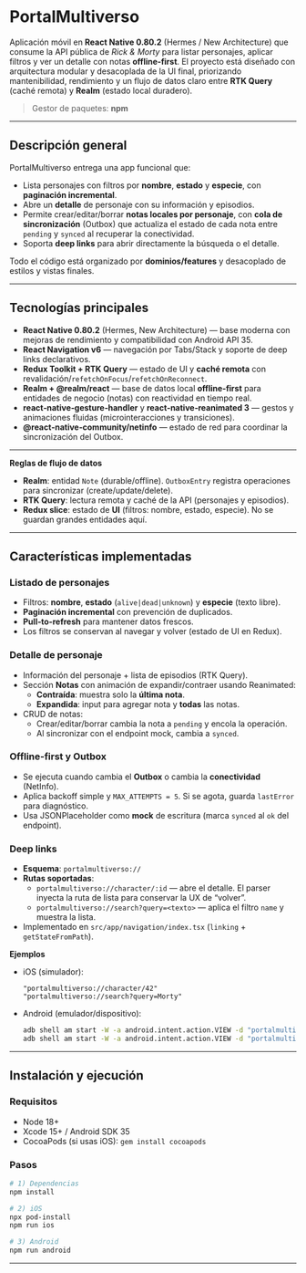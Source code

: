 # PortalMultiverso

Aplicación móvil en **React Native 0.80.2** (Hermes / New Architecture) que consume la API pública de *Rick & Morty* para listar personajes, aplicar filtros y ver un detalle con notas **offline‑first**. El proyecto está diseñado con arquitectura modular y desacoplada de la UI final, priorizando mantenibilidad, rendimiento y un flujo de datos claro entre **RTK Query** (caché remota) y **Realm** (estado local duradero).

> Gestor de paquetes: **npm**

---

## Descripción general

PortalMultiverso entrega una app funcional que:
- Lista personajes con filtros por **nombre**, **estado** y **especie**, con **paginación incremental**.
- Abre un **detalle** de personaje con su información y episodios.
- Permite crear/editar/borrar **notas locales por personaje**, con **cola de sincronización** (Outbox) que actualiza el estado de cada nota entre `pending` y `synced` al recuperar la conectividad.
- Soporta **deep links** para abrir directamente la búsqueda o el detalle.

Todo el código está organizado por **dominios/features** y desacoplado de estilos y vistas finales.

---

## Tecnologías principales

- **React Native 0.80.2** (Hermes, New Architecture) — base moderna con mejoras de rendimiento y compatibilidad con Android API 35.
- **React Navigation v6** — navegación por Tabs/Stack y soporte de deep links declarativos.
- **Redux Toolkit + RTK Query** — estado de UI y **caché remota** con revalidación/`refetchOnFocus`/`refetchOnReconnect`.
- **Realm + @realm/react** — base de datos local **offline‑first** para entidades de negocio (notas) con reactividad en tiempo real.
- **react‑native‑gesture‑handler** y **react‑native‑reanimated 3** — gestos y animaciones fluidas (microinteracciones y transiciones).
- **@react‑native‑community/netinfo** — estado de red para coordinar la sincronización del Outbox.


---

**Reglas de flujo de datos**
- **Realm**: entidad `Note` (durable/offline). `OutboxEntry` registra operaciones para sincronizar (create/update/delete).
- **RTK Query**: lectura remota y caché de la API (personajes y episodios).
- **Redux slice**: estado de **UI** (filtros: nombre, estado, especie). No se guardan grandes entidades aquí.

---

## Características implementadas

### Listado de personajes
- Filtros: **nombre**, **estado** (`alive|dead|unknown`) y **especie** (texto libre).
- **Paginación incremental** con prevención de duplicados.
- **Pull‑to‑refresh** para mantener datos frescos.
- Los filtros se conservan al navegar y volver (estado de UI en Redux).

### Detalle de personaje
- Información del personaje + lista de episodios (RTK Query).
- Sección **Notas** con animación de expandir/contraer usando Reanimated:
  - **Contraída**: muestra solo la **última nota**.
  - **Expandida**: input para agregar nota y **todas** las notas.
- CRUD de notas:
  - Crear/editar/borrar cambia la nota a `pending` y encola la operación.
  - Al sincronizar con el endpoint mock, cambia a `synced`.

### Offline‑first y Outbox
  - Se ejecuta cuando cambia el **Outbox** o cambia la **conectividad** (NetInfo).
  - Aplica backoff simple y `MAX_ATTEMPTS = 5`. Si se agota, guarda `lastError` para diagnóstico.
  - Usa JSONPlaceholder como **mock** de escritura (marca `synced` al `ok` del endpoint).

### Deep links
- **Esquema**: `portalmultiverso://`
- **Rutas soportadas**:
  - `portalmultiverso://character/:id` — abre el detalle. El parser inyecta la ruta de lista para conservar la UX de “volver”.  
  - `portalmultiverso://search?query=<texto>` — aplica el filtro `name` y muestra la lista.
- Implementado en `src/app/navigation/index.tsx` (`linking` + `getStateFromPath`).

**Ejemplos**
- iOS (simulador):
  ```navegador
  "portalmultiverso://character/42"
  "portalmultiverso://search?query=Morty"
  ```
- Android (emulador/dispositivo):
  ```bash
  adb shell am start -W -a android.intent.action.VIEW -d "portalmultiverso://character/1" com.portalmultiverso
  adb shell am start -W -a android.intent.action.VIEW -d "portalmultiverso://search?query=Morty" com.portalmultiverso
  ```

---

## Instalación y ejecución

### Requisitos
- Node 18+
- Xcode 15+ / Android SDK 35
- CocoaPods (si usas iOS): `gem install cocoapods`

### Pasos
```bash
# 1) Dependencias
npm install

# 2) iOS
npx pod-install
npm run ios

# 3) Android
npm run android
```

---
